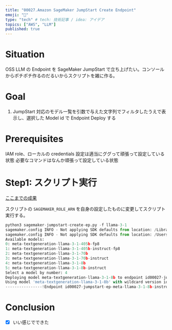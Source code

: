 ```yaml
---
title: "00027.Amazon SageMaker JumpStart Create Endpoint"
emoji: "🙌"
type: "tech" # tech: 技術記事 / idea: アイデア
topics: ["AWS", "LLM"]
published: true
---
```


# Situation
OSS LLM の Endpoint を SageMaker JumpStart で立ち上げたい。コンソールからポチポチ作るのだるいからスクリプトを雑に作る。

# Goal
1. JumpStart 対応のモデル一覧を引数で与えた文字列でフィルタしたうえで表示し、選択した Model id で Endpoint Deploy する

# Prerequisites
IAM role、ローカルの credentials 設定は適当にググって頑張って設定している状態
必要なコマンドはなんか頑張って設定している状態

# Step1: スクリプト実行

[ここまでの成果](https://gist.github.com/littlemex/34e3ee304bbcd59c8eb25e8d53b06771)

スクリプトの `SAGEMAKER_ROLE_ARN` を自身の設定したものに変更してスクリプト実行する。 

```python
python3 sagemaker-jumpstart-create-ep.py -f llama-3-1
sagemaker.config INFO - Not applying SDK defaults from location: /Library/Application Support/sagemaker/config.yaml
sagemaker.config INFO - Not applying SDK defaults from location: /Users/akazawt/Library/Application Support/sagemaker/config.yaml
Available models:
0: meta-textgeneration-llama-3-1-405b-fp8
1: meta-textgeneration-llama-3-1-405b-instruct-fp8
2: meta-textgeneration-llama-3-1-70b
3: meta-textgeneration-llama-3-1-70b-instruct
4: meta-textgeneration-llama-3-1-8b
5: meta-textgeneration-llama-3-1-8b-instruct
Select a model by number: 4
Deploying model meta-textgeneration-llama-3-1-8b to endpoint id00027-jumpstart-ep-meta-llama-3-1-8b-instruct-test01 on instance type None
Using model 'meta-textgeneration-llama-3-1-8b' with wildcard version identifier '*'. You can pin to version '1.0.0' for more stable results. Note that models may have different input/output signatures after a major version upgrade.
----------------!Endpoint id00027-jumpstart-ep-meta-llama-3-1-8b-instruct-test01 has been created successfully.
```

# Conclusion
- [x] いい感じでできた